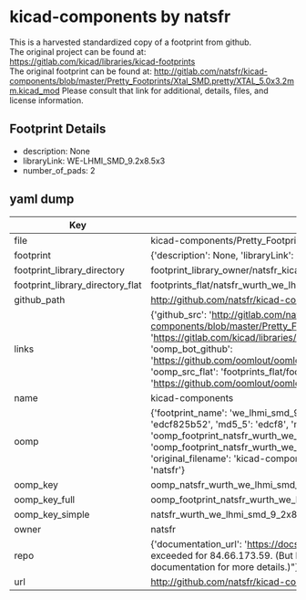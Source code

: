 # kicad-components by natsfr  
This is a harvested standardized copy of a footprint from github.  
The original project can be found at:  
https://gitlab.com/kicad/libraries/kicad-footprints  
The original footprint can be found at:
http://gitlab.com/natsfr/kicad-components/blob/master/Pretty_Footprints/Xtal_SMD.pretty/XTAL_5.0x3.2mm.kicad_mod
Please consult that link for additional, details, files, and license information.  
## Footprint Details
* description: None  
* libraryLink: WE-LHMI_SMD_9.2x8.5x3  
* number_of_pads: 2  
## yaml dump  
| Key | Value |  
| --- | --- |  
| file | kicad-components/Pretty_Footprints/Wurth.pretty/WE-LHMI_SMD_9.2x8.5x3.kicad_mod |  
| footprint | {'description': None, 'libraryLink': 'WE-LHMI_SMD_9.2x8.5x3', 'number_of_pads': 2} |  
| footprint_library_directory | footprint_library_owner/natsfr_kicad-components |  
| footprint_library_directory_flat | footprints_flat/natsfr_wurth_we_lhmi_smd_9_2x8_5x3/working |  
| github_path | http://github.com/natsfr/kicad-components/blob/master/Pretty_Footprints/Wurth.pretty/WE-LHMI_SMD_9.2x8.5x3.kicad_mod |  
| links | {'github_src': 'http://gitlab.com/natsfr/kicad-components/blob/master/Pretty_Footprints/Xtal_SMD.pretty/XTAL_5.0x3.2mm.kicad_mod', 'github_src_repo': 'https://gitlab.com/kicad/libraries/kicad-footprints', 'oomp_bot': 'footprints/natsfr_wurth_we_lhmi_smd_9_2x8_5x3/working', 'oomp_bot_github': 'https://github.com/oomlout/oomlout_oomp_footprint_bot/tree/main/footprints/natsfr_wurth_we_lhmi_smd_9_2x8_5x3/working', 'oomp_src_flat': 'footprints_flat/footprints_flat/natsfr_wurth_we_lhmi_smd_9_2x8_5x3/working', 'oomp_src_flat_github': 'https://github.com/oomlout/oomlout_oomp_footprint_src/tree/main/footprints_flat/natsfr_wurth_we_lhmi_smd_9_2x8_5x3/working'} |  
| name | kicad-components |  
| oomp | {'footprint_name': 'we_lhmi_smd_9_2x8_5x3', 'library_name': 'wurth', 'md5': 'edcf825b52bfddbc02eb627ee7bb2be2', 'md5_10': 'edcf825b52', 'md5_5': 'edcf8', 'md5_6': 'edcf82', 'oomp_key': 'oomp_natsfr_wurth_we_lhmi_smd_9_2x8_5x3', 'oomp_key_extra': 'oomp_footprint_natsfr_wurth_we_lhmi_smd_9_2x8_5x3', 'oomp_key_full': 'oomp_footprint_natsfr_wurth_we_lhmi_smd_9_2x8_5x3_edcf82', 'oomp_key_simple': 'natsfr_wurth_we_lhmi_smd_9_2x8_5x3', 'original_filename': 'kicad-components/Pretty_Footprints/Wurth.pretty/WE-LHMI_SMD_9.2x8.5x3.kicad_mod', 'owner_name': 'natsfr'} |  
| oomp_key | oomp_natsfr_wurth_we_lhmi_smd_9_2x8_5x3 |  
| oomp_key_full | oomp_footprint_natsfr_wurth_we_lhmi_smd_9_2x8_5x3 |  
| oomp_key_simple | natsfr_wurth_we_lhmi_smd_9_2x8_5x3 |  
| owner | natsfr |  
| repo | {'documentation_url': 'https://docs.github.com/rest/overview/resources-in-the-rest-api#rate-limiting', 'message': "API rate limit exceeded for 84.66.173.59. (But here's the good news: Authenticated requests get a higher rate limit. Check out the documentation for more details.)"} |  
| url | http://github.com/natsfr/kicad-components |  

